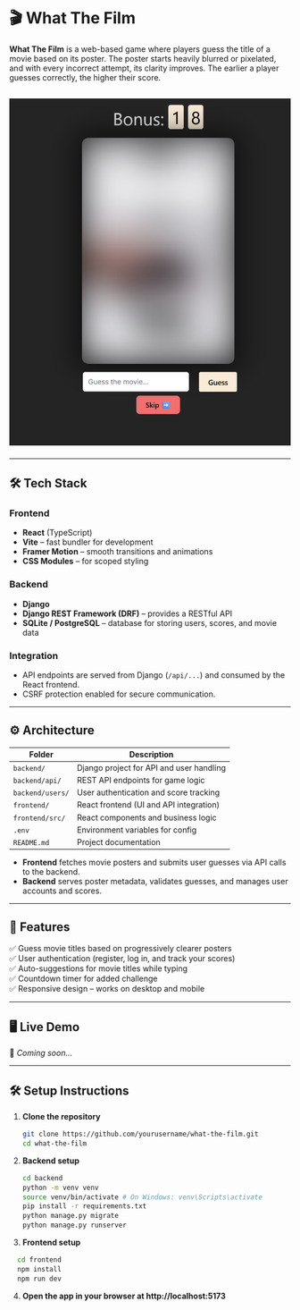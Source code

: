 # 🎬 What The Film

**What The Film** is a web-based game where players guess the title of a movie based on its poster. The poster starts heavily blurred or pixelated, and with every incorrect attempt, its clarity improves. The earlier a player guesses correctly, the higher their score.

## ![What The Film Example](./readMe_pictures/What_The_Film_Screen_1.png)

---

## 🛠 Tech Stack

### Frontend

- **React** (TypeScript)
- **Vite** – fast bundler for development
- **Framer Motion** – smooth transitions and animations
- **CSS Modules** – for scoped styling

### Backend

- **Django**
- **Django REST Framework (DRF)** – provides a RESTful API
- **SQLite / PostgreSQL** – database for storing users, scores, and movie data

### Integration

- API endpoints are served from Django (`/api/...`) and consumed by the React frontend.
- CSRF protection enabled for secure communication.

---

## ⚙️ Architecture

| Folder           | Description                              |
| ---------------- | ---------------------------------------- |
| `backend/`       | Django project for API and user handling |
| `backend/api/`   | REST API endpoints for game logic        |
| `backend/users/` | User authentication and score tracking   |
| `frontend/`      | React frontend (UI and API integration)  |
| `frontend/src/`  | React components and business logic      |
| `.env`           | Environment variables for config         |
| `README.md`      | Project documentation                    |

- **Frontend** fetches movie posters and submits user guesses via API calls to the backend.
- **Backend** serves poster metadata, validates guesses, and manages user accounts and scores.

---

## 🚀 Features

✅ Guess movie titles based on progressively clearer posters  
✅ User authentication (register, log in, and track your scores)  
✅ Auto-suggestions for movie titles while typing  
✅ Countdown timer for added challenge  
✅ Responsive design – works on desktop and mobile

---

## 🖥 Live Demo

🚧 _Coming soon…_

---

## 🛠 Setup Instructions

1. **Clone the repository**

   ```bash
   git clone https://github.com/yourusername/what-the-film.git
   cd what-the-film
   ```

2. **Backend setup**
   ```bash
   cd backend
   python -m venv venv
   source venv/bin/activate # On Windows: venv\Scripts\activate
   pip install -r requirements.txt
   python manage.py migrate
   python manage.py runserver
   ```
3. **Frontend setup**

```bash
  cd frontend
  npm install
  npm run dev
```

4. **Open the app in your browser at http://localhost:5173**

